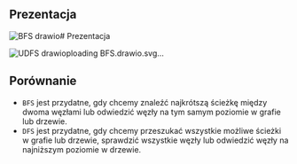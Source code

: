 ## Prezentacja
![BFS drawio](https://github.com/NedzaBartlomiej/BFS-DFS/assets/86315326/9bc00aea-f0f0-46b0-95aa-7a9e93bd0a3e)# Prezentacja

![U![DFS drawio](https://github.com/NedzaBartlomiej/BFS-DFS/assets/86315326/c8228baa-a9e0-4b83-a2cb-f15495aeaa9c)ploading BFS.drawio.svg…]()


## Porównanie
- `BFS` jest przydatne, gdy chcemy znaleźć najkrótszą ścieżkę między dwoma węzłami lub odwiedzić węzły na tym samym poziomie w grafie lub drzewie.
- `DFS` jest przydatne, gdy chcemy przeszukać wszystkie możliwe ścieżki w grafie lub drzewie, sprawdzić wszystkie węzły lub odwiedzić węzły na najniższym poziomie w drzewie.
